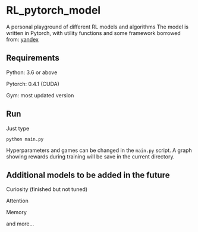 # RL_pytorch_model
A personal playground of different RL models and algorithms 
The model is written in Pytorch, with utility functions and some framework borrowed from: [yandex](https://github.com/yandexdataschool/Practical_RL)

## Requirements
Python: 3.6 or above 

Pytorch: 0.4.1 (CUDA)

Gym: most updated version

## Run
Just type 
```
python main.py
```
Hyperparameters and games can be changed in the `main.py` script. A graph showing rewards during training will be save in the current directory.

## Additional models to be added in the future
Curiosity (finished but not tuned)

Attention

Memory

and more...


